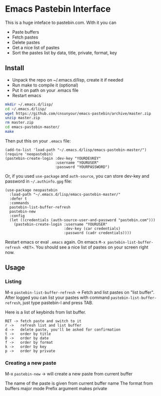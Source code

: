 # Emacs Pastebin Interface

This is a huge inteface to pastebin.com. With it you can

- Paste buffers
- Fetch pastes
- Delete pastes
- Get a nice list of pastes
- Sort the pastes list by data, title, private, format, key

## Install

- Unpack the repo on ~/.emacs.d/lisp, create it if needed
- Run make to compile it (optional)
- Put it on path on your .emacs file
- Restart emacs

```bash
mkdir ~/.emacs.d/lisp/
cd ~/.emacs.d/lisp/
wget https://github.com/cnsunyour/emacs-pastebin/archive/master.zip
unzip master.zip
rm master.zip
cd emacs-pastebin-master/
make
```

Then put this on your `.emacs` file:

```elisp
(add-to-list 'load-path "~/.emacs.d/lisp/emacs-pastebin-master/")
(require 'neopastebin)
(pastebin-create-login :dev-key "YOURDEVKEY"
                       :username "YOURUSER"
                       :password "YOURPASSWORD")
```

Or, if you used `use-package` and `auth-source`, you can store dev-key and
password in `~/.authinfo.gpg` file:

```elisp
(use-package neopastebin
  :load-path "~/.emacs.d/lisp/emacs-pastebin-master/"
  :defer t
  :commands
  pastebin-list-buffer-refresh
  pastebin-new
  :config
  (let ((credentials (auth-source-user-and-password "pastebin.com")))
    (pastebin-create-login :username "YOURUSER"
                           :dev-key (car credentials)
                           :password (cadr credentials))))
```

Restart emacs or eval `.emacs` again. On emacs `M-x pastebin-list-buffer-refresh <RET>`. You should see a nice list of pastes on your screen right now.

## Usage

### Listing

M-x `pastebin-list-buffer-refresh` -> Fetch and list pastes on "list buffer".
After logged you can list your pastes with command `pastebin-list-buffer-refresh`, just type pastebin-l and press TAB.

Here is a list of keybinds from list buffer.

```
RET -> fetch paste and switch to it
r ->   refresh list and list buffer
d ->   delete paste, you'll be asked for confirmation
t ->   order by title
D ->   order by date
f ->   order by format
k ->   order by key
p ->   order by private
```

### Creating a new paste

M-x `pastebin-new` -> will create a new paste from current buffer

The name of the paste is given from current buffer name
The format from buffers major mode
Prefix argument makes private
